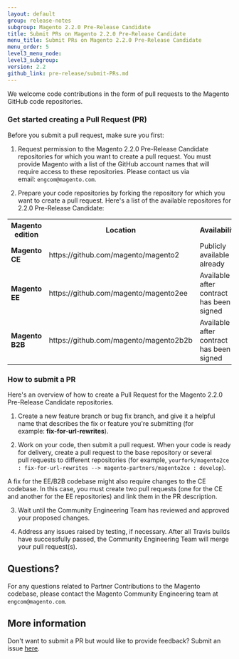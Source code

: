 ```yaml
---
layout: default
group: release-notes
subgroup: Magento 2.2.0 Pre-Release Candidate
title: Submit PRs on Magento 2.2.0 Pre-Release Candidate 
menu_title: Submit PRs on Magento 2.2.0 Pre-Release Candidate
menu_order: 5
level3_menu_node: 
level3_subgroup: 
version: 2.2
github_link: pre-release/submit-PRs.md
---
```


We welcome code contributions in the form of pull requests to the Magento GitHub code repositories.

### Get started creating a Pull Request (PR)

Before you submit a pull request, make sure you first:

1.	Request permission to the Magento 2.2.0 Pre-Release Candidate repositories for which you want to create a pull request.  You must provide Magento with a list of the GitHub account names that will require access to these repositories. Please contact us via email: `engcom@magento.com`.

2.	Prepare your code repositories by forking the repository for which you want to create a pull request. Here's a list of the available repositores for 2.2.0 Pre-Release Candidate:

<table>
  <tr>
    <th><b>Magento edition</b></th>
    <th><b>Location</b></th>
    <th><b>Availability</b></th>
  </tr>

<tr>
    <td><b>Magento CE</b></td>
    <td>https://github.com/magento/magento2</td>
    <td>Publicly available already</td>
</tr>

<tr>
    <td><b>Magento EE</b></td>
    <td>https://github.com/magento/magento2ee</td>
    <td>Available after contract has been signed</td>
</tr> 

<tr>
    <td><b>Magento B2B</b></td>
    <td>https://github.com/magento/magento2b2b</td>
    <td>Available after contract has been signed</td>
</tr>

</table>

### How to submit a PR

Here's an overview of how to create a Pull Request for the Magento 2.2.0 Pre-Release Candidate repositories. 

1.	Create a new feature branch or bug fix branch, and give it a helpful name that describes the fix or feature you're submitting (for example: **fix-for-url-rewrites**).

2.	Work on your code, then submit a pull request. When your code is ready for delivery, create a pull request to the base repository or several pull requests to different repositories (for example, `yourfork/magento2ce : fix-for-url-rewrites --> magento-partners/magento2ce : develop`).  


<div class="bs-callout bs-callout-info" id="info" markdown="1">
A fix for the EE/B2B codebase might also require changes to the CE codebase. In this case, you must create two pull requests (one for the CE and another for the EE repositories) and link them in the PR description.
</div>

3.	Wait until the Community Engineering Team has reviewed and approved your proposed changes.

4.	Address any issues raised by testing, if necessary. After all Travis builds have successfully passed, the Community Engineering Team will merge your pull request(s).


## Questions?

For any questions related to  Partner Contributions to the Magento codebase, please contact the Magento Community Engineering team at `engcom@magento.com`.


## More information 

Don't want to submit a PR but would like to provide feedback? Submit an issue [here](https://github.com/magento/magento2/issues).




